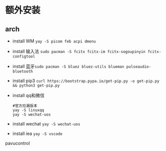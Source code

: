 # 额外安装

## arch
- install WM `yay -S picom feb acpi dmenu`
- install 输入法 `sudo pacman -S fcitx fcitx-im fcitx-sogoupinyin fcitx-configtool`
- install 蓝牙`sudo pacman -S bluez bluez-utils blueman pulseaudio-bluetooth`
- install pip3  `curl https://bootstrap.pypa.io/get-pip.py -o get-pip.py && python3 get-pip.py`
- install qq和微信 
    
    ```
    #官方捡漏版本
    yay -S linuxqq
    yay -S wechat-uos
    ```
- install wechat `yay -S wechat-uos`
- install iea `yay -S vscode`

pavucontrol